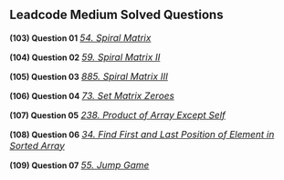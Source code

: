 ## Leadcode Medium Solved Questions

**(103) Question 01** <a href="https://leetcode.com/problems/spiral-matrix/submissions/915652010/" target="_blank" style="font-size: 16px;">_54. Spiral Matrix_</a> <br/>

**(104) Question 02** <a href="https://leetcode.com/problems/spiral-matrix-ii/submissions/915663632/" target="_blank" style="font-size: 16px;">_59. Spiral Matrix II_</a> <br/>

**(105) Question 03** <a href="https://leetcode.com/problems/spiral-matrix-iii/submissions/" target="_blank" style="font-size: 16px;">_885. Spiral Matrix III_</a> <br/>

**(106) Question 04** <a href="https://leetcode.com/problems/set-matrix-zeroes/submissions/916411430/" target="_blank" style="font-size: 16px;">_73. Set Matrix Zeroes_</a> <br/>

**(107) Question 05** <a href="https://leetcode.com/problems/product-of-array-except-self/submissions/916639034/" target="_blank" style="font-size: 16px;">_238. Product of Array Except Self_</a> <br/>

**(108) Question 06** <a href="https://leetcode.com/problems/find-first-and-last-position-of-element-in-sorted-array/submissions/916691826/" target="_blank" style="font-size: 16px;">_34. Find First and Last Position of Element in Sorted Array_</a> <br/>

**(109) Question 07** <a href="https://leetcode.com/problems/find-first-and-last-position-of-element-in-sorted-array/submissions/916691826/" target="_blank" style="font-size: 16px;">_55. Jump Game_</a> <br/>

